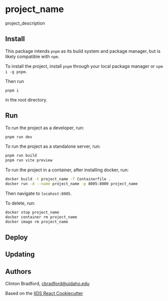 # project_name

project_description

## Install

This package intends `pnpm` as its build system and package manager, but is likely compatible with `npm`.

To install the project, install `pnpm` through your local package manager or `npm i -g pnpm`.

Then run

```
pnpm i
```

in the root directory.

## Run

To run the project as a developer, run:

```bash
pnpm run dev
```

To run the project as a standalone server, run:

```bash
pnpm run build
pnpm run vite preview
```

To run the project in a container, after installing docker, run:

```bash
docker build -t project_name -f Containerfile .
docker run -d --name project_name -p 8005:8000 project_name
```

Then navigate to `locahost:8005`.

To delete, run:

```bash
docker stop project_name
docker container rm project_name
docker image rm project_name
```

## Deploy

## Updating

## Authors

Clinton Bradford, cbradford@uidaho.edu

Based on the [IIDS React Cookiecutter](https://github.com/ui-iids/react-cookiecutter)
